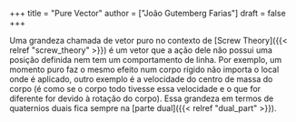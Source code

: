 +++
title = "Pure Vector"
author = ["João Gutemberg Farias"]
draft = false
+++

Uma grandeza chamada de vetor puro no contexto de [Screw Theory]({{< relref "screw_theory" >}}) é um vetor que a ação dele não possui uma posição definida nem tem um comportamento de linha. Por exemplo, um momento puro faz o mesmo efeito num corpo rígido não importa o local onde é aplicado, outro exemplo é a velocidade do centro de massa do corpo (é como se o corpo todo tivesse essa velocidade e o que for diferente for devido à rotação do corpo). Essa grandeza em termos de quaternios duais fica sempre na [parte dual]({{< relref "dual_part" >}}).
